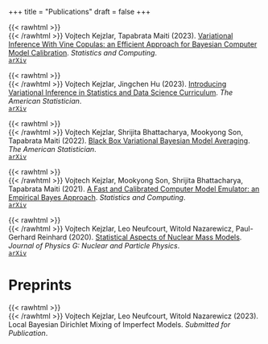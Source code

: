 +++
title = "Publications"
draft = false
+++

{{< rawhtml >}}
<i class="fa fa-book" style="color: firebrick"></i>  
{{< /rawhtml >}}
Vojtech Kejzlar, Tapabrata Maiti (2023). [Variational Inference With Vine Copulas: an Efficient Approach for Bayesian Computer Model Calibration](https://link.springer.com/article/10.1007/s11222-022-10194-z). *Statistics and Computing*. \
[`arXiv`](https://arxiv.org/abs/2003.12890)

{{< rawhtml >}}
<i class="fa fa-book" style="color: firebrick"></i>  
{{< /rawhtml >}}
Vojtech Kejzlar, Jingchen Hu (2023). [Introducing Variational Inference in Statistics and Data Science Curriculum](https://www.tandfonline.com/doi/abs/10.1080/00031305.2023.2232006). *The American Statistician*. \
[`arXiv`](https://arxiv.org/abs/2301.01251)

{{< rawhtml >}}
<i class="fa fa-book" style="color: firebrick"></i>  
{{< /rawhtml >}}
Vojtech Kejzlar, Shrijita Bhattacharya, Mookyong Son, Tapabrata Maiti (2022). [Black Box Variational Bayesian Model Averaging](https://www.tandfonline.com/doi/abs/10.1080/00031305.2022.2058611). *The American Statistician*. \
[`arXiv`](https://arxiv.org/abs/2106.12652)

{{< rawhtml >}}
<i class="fa fa-book" style="color: firebrick"></i>  
{{< /rawhtml >}}
Vojtech Kejzlar, Mookyong Son, Shrijita Bhattacharya, Tapabrata Maiti (2021). [A Fast and Calibrated Computer Model Emulator: an Empirical Bayes Approach](https://link.springer.com/article/10.1007/s11222-021-10024-8). *Statistics and Computing*. \
[`arXiv`](https://arxiv.org/abs/2008.05021)

{{< rawhtml >}}
<i class="fa fa-book" style="color: firebrick"></i>  
{{< /rawhtml >}}
Vojtech Kejzlar, Leo Neufcourt, Witold Nazarewicz, Paul-Gerhard Reinhard (2020). [Statistical Aspects of Nuclear Mass Models](https://iopscience.iop.org/article/10.1088/1361-6471/ab907c/meta). *Journal of Physics G: Nuclear and Particle Physics*. \
[`arXiv`](https://arxiv.org/abs/2002.04151)

# Preprints
{{< rawhtml >}}
<i class="fa fa-book" style="color: CornflowerBlue "></i>  
{{< /rawhtml >}}
Vojtech Kejzlar, Leo Neufcourt, Witold Nazarewicz (2023). Local Bayesian Dirichlet Mixing of Imperfect Models. *Submitted for Publication*.


<!--
{{< rawhtml >}}
<i class="fa fa-book" style="color: CornflowerBlue "></i>  
{{< /rawhtml >}}
Vojtech Kejzlar, Leo Neufcourt, Witold Nazarewicz (2023). [Local Bayesian Dirichlet Mixing of Imperfect Models](https://iopscience.iop.org/article/10.1088/1361-6471/ab907c/meta). *Submitted for Publication*. \
[`arXiv`](https://arxiv.org/abs/2002.04151
-->
